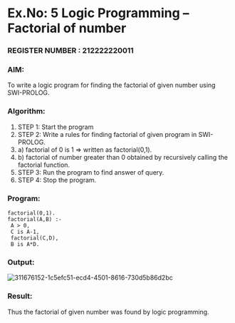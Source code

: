 # Ex.No: 5   Logic Programming – Factorial of number                                                                     
### REGISTER NUMBER : 212222220011
### AIM: 
To  write  a logic program for finding the factorial of given number using SWI-PROLOG. 
### Algorithm:
1. STEP 1: Start the program
2. STEP 2:  Write a rules for finding factorial of given program in SWI-PROLOG.
3.   a)	factorial of 0 is 1 => written as factorial(0,1).
4.   b)	factorial of number greater than 0 obtained by recursively calling the factorial    function.
5. STEP 3: Run the program  to find answer of  query.
6. STEP 4: Stop the program.

### Program:
```
factorial(0,1).
factorial(A,B) :-
 A > 0,
 C is A-1,
 factorial(C,D),
 B is A*D.

```
### Output:


![311676152-1c5efc51-ecd4-4501-8616-730d5b86d2bc](https://github.com/user-attachments/assets/ebf1b5ae-6dc9-4660-8c35-847121d50179)

### Result:
Thus the factorial of given number was found by logic programming. 
